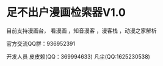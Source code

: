 # 足不出户漫画检索器V1.0 

目前支持漫画台， 看漫画 ，知音漫客 ，漫客栈 ，动漫之家解析

官方交流QQ群：936952391

开发人员 皮皮赖(QQ：369994633)  凡尘(QQ:1625230538)
